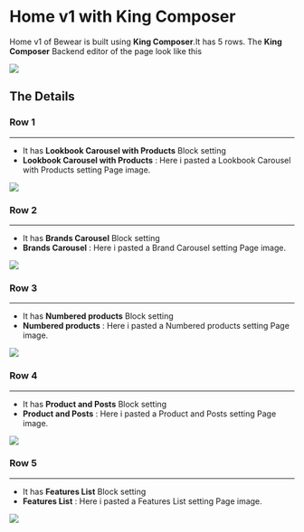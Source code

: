 # Home v1 with King Composer

Home v1 of Bewear is built using **King Composer**.It has 5 rows. The **King Composer** Backend editor of the page look like this

![](http://transvelo.github.io/docs/bewear/images/kc-home-v1.png)


## The Details

### Row 1
---
* It has **Lookbook Carousel with Products** Block setting
* **Lookbook Carousel with Products** : Here i pasted a Lookbook Carousel with Products setting Page image.

![](http://transvelo.github.io/docs/bewear/images/kc-lookbook-carousel-setting.png)

### Row 2
---
* It has **Brands Carousel** Block setting
* **Brands Carousel** : Here i pasted a Brand Carousel setting Page image.

![](http://transvelo.github.io/docs/bewear/images/kc-brand-setting.png)

### Row 3
---
* It has **Numbered products** Block setting
* **Numbered products** : Here i pasted a Numbered products setting Page image.

![](http://transvelo.github.io/docs/bewear/images/kc-numbered-products-setting.png)

### Row 4
---
* It has **Product and Posts** Block setting
* **Product and Posts** : Here i pasted a Product and Posts setting Page image.

![](http://transvelo.github.io/docs/bewear/images/kc-product-post-setting.png)

### Row 5
---
* It has **Features List** Block setting
* **Features List** : Here i pasted a Features List setting Page image.

![](http://transvelo.github.io/docs/bewear/images/kc-features-list-setting.png)


